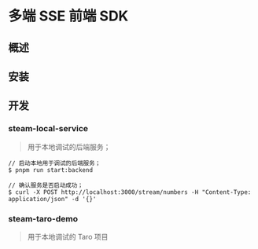 # 多端 SSE 前端 SDK

## 概述

## 安装

## 开发

### steam-local-service

> 用于本地调试的后端服务；

```
// 启动本地用于调试的后端服务；
$ pnpm run start:backend

// 确认服务是否启动成功；
$ curl -X POST http://localhost:3000/stream/numbers -H "Content-Type: application/json" -d '{}'

```

### steam-taro-demo

> 用于本地调试的 Taro 项目